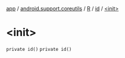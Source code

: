 [app](../../../index.md) / [android.support.coreutils](../../index.md) / [R](../index.md) / [id](index.md) / [&lt;init&gt;](./-init-.md)

# &lt;init&gt;

`private id()`
`private id()`